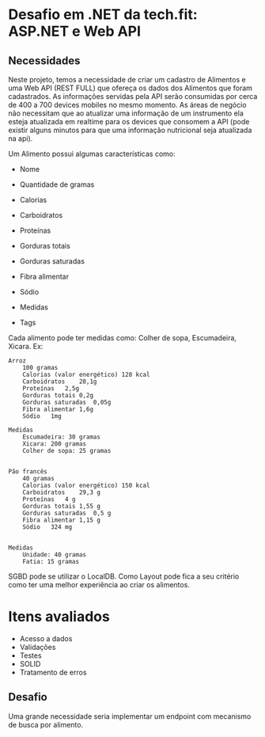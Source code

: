 # Desafio em .NET da tech.fit: ASP.NET e Web API

## Necessidades

Neste projeto, temos a necessidade de criar um cadastro de Alimentos e uma Web API (REST FULL) que ofereça os dados dos Alimentos que foram cadastrados. As informações servidas pela API serão consumidas por cerca de 400 a 700 devices mobiles no mesmo momento. As áreas de negócio não necessitam que ao atualizar uma informação de um instrumento ela esteja atualizada em realtime para os devices que consomem a API (pode existir alguns minutos para que uma informação nutricional seja atualizada na api).

Um Alimento possui algumas características como: 

* Nome

* Quantidade de gramas

* Calorias

* Carboidratos

* Proteínas

* Gorduras totais

* Gorduras saturadas

* Fibra alimentar

* Sódio

* Medidas

* Tags



Cada alimento pode ter medidas como: Colher de sopa, Escumadeira, Xicara. Ex:

    Arroz
        100 gramas
        Calorias (valor energético)	128 kcal
        Carboidratos	28,1g
        Proteínas	2,5g
        Gorduras totais	0,2g
        Gorduras saturadas	0,05g
        Fibra alimentar	1,6g
        Sódio	1mg

    Medidas
        Escumadeira: 30 gramas
        Xicara: 200 gramas
        Colher de sopa: 25 gramas


    Pão francês
        40 gramas
        Calorias (valor energético)	150 kcal
        Carboidratos	29,3 g
        Proteínas	4 g
        Gorduras totais	1,55 g
        Gorduras saturadas	0,5 g
        Fibra alimentar	1,15 g
        Sódio	324 mg


    Medidas
        Unidade: 40 gramas
        Fatia: 15 gramas


SGBD pode se utilizar o LocalDB.
Como Layout pode fica a seu critério como ter uma melhor experiência ao criar os alimentos.

# Itens avaliados #

* Acesso a dados
* Validações
* Testes
* SOLID
* Tratamento de erros

## Desafio

Uma grande necessidade seria implementar um endpoint com mecanismo de busca por alimento.
